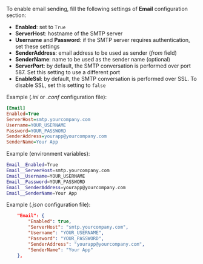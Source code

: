 ﻿To enable email sending, fill the following settings of **Email** configuration section:

* **Enabled**: set to `True`
* **ServerHost**: hostname of the SMTP server
* **Username** and **Password**: if the SMTP server requires authentication, set these settings
* **SenderAddress**: email address to be used as sender (*from* field)
* **SenderName**: name to be used as the sender name (optional)
* **ServerPort**: by default, the SMTP conversation is performed over port 587. Set this setting to use a different port
* **EnableSsl**: by default, the SMTP conversation is performed over SSL. To disable SSL, set this setting to `false`

Example (*.ini* or *.conf* configuration file):

```ini
[Email]
Enabled=True
ServerHost=smtp.yourcompany.com
Username=YOUR_USERNAME
Password=YOUR_PASSWORD
SenderAddress=yourapp@yourcompany.com
SenderName=Your App
```

Example (environment variables):

```sh
Email__Enabled=True
Email__ServerHost=smtp.yourcompany.com
Email__Username=YOUR_USERNAME
Email__Password=YOUR_PASSWORD
Email__SenderAddress=yourapp@yourcompany.com
Email__SenderName=Your App
```

Example (*.json* configuration file):

```json
	"Email": {
		"Enabled": true,
		"ServerHost": "smtp.yourcompany.com",
		"Username": "YOUR_USERNAME",
		"Password": "YOUR_PASSWORD",
		"SenderAddress": "yourapp@yourcompany.com",
		"SenderName": "Your App"
	},
```
